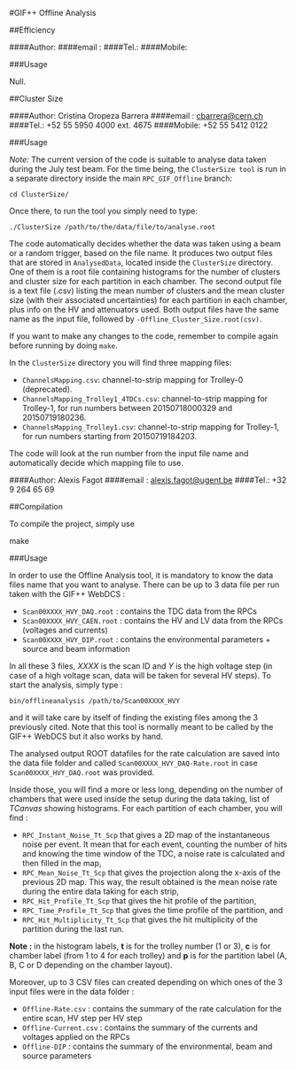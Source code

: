 #GIF++ Offline Analysis

##Efficiency

####Author:
####email :
####Tel.:
####Mobile:

###Usage

Null.

##Cluster Size

####Author: Cristina Oropeza Barrera
####email : cbarrera@cern.ch
####Tel.: +52 55 5950 4000 ext. 4675
####Mobile: +52 55 5412 0122

###Usage

*Note:* The current version of the code is suitable to analyse data taken during the July test beam. For the time being, the `ClusterSize tool` is run in a separate directory inside the main `RPC_GIF_Offline` branch:

    cd ClusterSize/

Once there, to run the tool you simply need to type:

    ./ClusterSize /path/to/the/data/file/to/analyse.root

The code automatically decides whether the data was taken using a beam or a random trigger, based on the file name. It produces two output files that are stored in `AnalysedData`, located inside the `ClusterSize` directory. One of them is a root file containing histograms for the number of clusters and cluster size for each partition in each chamber. The second output file is a text file (.csv) listing the mean number of clusters and the mean cluster size (with their associated uncertainties) for each partition in each chamber, plus info on the HV and attenuators used. Both output files have the same name as the input file, followed by `-Offline_Cluster_Size.root(csv)`.

If you want to make any changes to the code, remember to compile again before running by doing `make`.

In the `ClusterSize` directory you will find three mapping files:

* `ChannelsMapping.csv`: channel-to-strip mapping for Trolley-0 (deprecated).
* `ChannelsMapping_Trolley1_4TDCs.csv`: channel-to-strip mapping for Trolley-1, for run numbers between 20150718000329 and 20150719180236.
* `ChannelsMapping_Trolley1.csv`: channel-to-strip mapping for Trolley-1, for run numbers starting from 20150719184203.

The code will look at the run number from the input file name and automatically decide which mapping file to use.

####Author: Alexis Fagot
####email : alexis.fagot@ugent.be
####Tel.: +32 9 264 65 69

##Compilation

To compile the project, simply use

   make

###Usage

In order to use the Offline Analysis tool, it is mandatory to know the data files name that you want to analyse.
There can be up to 3 data file per run taken with the GIF++ WebDCS :

* `Scan00XXXX_HVY_DAQ.root` : contains the TDC data from the RPCs
* `Scan00XXXX_HVY_CAEN.root` : contains the HV and LV data from the RPCs (voltages and currents)
* `Scan00XXXX_HVY_DIP.root` : contains the environmental parameters + source and beam information

In all these 3 files, *XXXX* is the scan ID and *Y* is the high voltage step (in case of a high voltage scan, data will be taken for several HV steps).
To start the analysis, simply type :

    bin/offlineanalysis /path/to/Scan00XXXX_HVY

and it will take care by itself of finding the existing files among the 3 previously cited.
Note that this tool is normally meant to be called by the GIF++ WebDCS but it also works by hand.

The analysed output ROOT datafiles for the rate calculation are saved into the data file folder and called `Scan00XXXX_HVY_DAQ-Rate.root` in case
`Scan00XXXX_HVY_DAQ.root` was provided.

Inside those, you will find a more or less long, depending on the number of chambers that were used inside the setup during the data taking, list of *TCanvas*
showing histograms.
For each partition of each chamber, you will find :

* `RPC_Instant_Noise_Tt_Scp` that gives a 2D map of the instantaneous noise per event. It mean that for each event, counting the number of hits and knowing the time window of the TDC, a noise rate is calculated and then filled in the map,
* `RPC_Mean_Noise_Tt_Scp` that gives the projection along the x-axis of the previous 2D map. This way, the result obtained is the mean noise rate during the entire data taking for each strip,
* `RPC_Hit_Profile_Tt_Scp` that gives the hit profile of the partition,
* `RPC_Time_Profile_Tt_Scp` that gives the time profile of the partition, and
* `RPC_Hit_Multiplicity_Tt_Scp` that gives the hit multiplicity of the partition during the last run.

**Note :** in the histogram labels, **t** is for the trolley number (1 or 3), **c** is for chamber label (from 1 to 4 for each trolley) and **p** is for the partition label (A, B, C or D depending on the chamber layout).

Moreover, up to 3 CSV files can created depending on which ones of the 3 input files were in the data folder :

* `Offline-Rate.csv` : contains the summary of the rate calculation for the entire scan, HV step per HV step
* `Offline-Current.csv` : contains the summary of the currents and voltages applied on the RPCs
* `Offline-DIP` : contains the summary of the environmental, beam and source parameters
